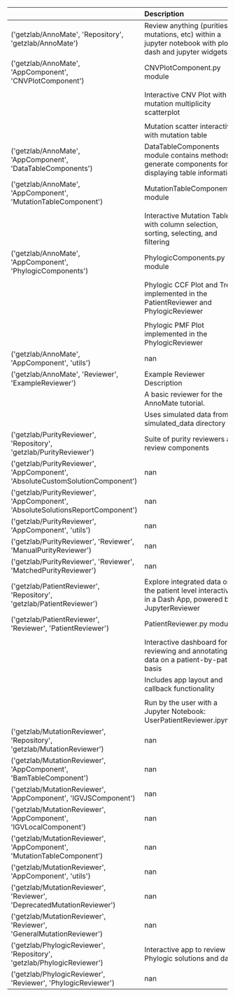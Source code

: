 |                                                                                | Description                                                                                               | url                                                                                                                    |
|:-------------------------------------------------------------------------------|:----------------------------------------------------------------------------------------------------------|:-----------------------------------------------------------------------------------------------------------------------|
| ('getzlab/AnnoMate', 'Repository', 'getzlab/AnnoMate')                         | Review anything (purities, mutations, etc) within a jupyter notebook with plotly dash and jupyter widgets | https://github.com/getzlab/AnnoMate                                                                                    |
| ('getzlab/AnnoMate', 'AppComponent', 'CNVPlotComponent')                       | CNVPlotComponent.py module                                                                                | https://github.com/getzlab/AnnoMate/blob/master/AnnoMate/AppComponents/CNVPlotComponent.py                             |
|                                                                                |                                                                                                           |                                                                                                                        |
|                                                                                | Interactive CNV Plot with mutation multiplicity scatterplot                                               |                                                                                                                        |
|                                                                                |                                                                                                           |                                                                                                                        |
|                                                                                | Mutation scatter interactive with mutation table                                                          |                                                                                                                        |
| ('getzlab/AnnoMate', 'AppComponent', 'DataTableComponents')                    | DataTableComponents module contains methods to generate components for displaying table information       | https://github.com/getzlab/AnnoMate/blob/master/AnnoMate/AppComponents/DataTableComponents.py                          |
| ('getzlab/AnnoMate', 'AppComponent', 'MutationTableComponent')                 | MutationTableComponent.py module                                                                          | https://github.com/getzlab/AnnoMate/blob/master/AnnoMate/AppComponents/MutationTableComponent.py                       |
|                                                                                |                                                                                                           |                                                                                                                        |
|                                                                                | Interactive Mutation Table with column selection, sorting, selecting, and filtering                       |                                                                                                                        |
| ('getzlab/AnnoMate', 'AppComponent', 'PhylogicComponents')                     | PhylogicComponents.py module                                                                              | https://github.com/getzlab/AnnoMate/blob/master/AnnoMate/AppComponents/PhylogicComponents.py                           |
|                                                                                |                                                                                                           |                                                                                                                        |
|                                                                                | Phylogic CCF Plot and Trees implemented in the PatientReviewer and PhylogicReviewer                       |                                                                                                                        |
|                                                                                |                                                                                                           |                                                                                                                        |
|                                                                                | Phylogic PMF Plot implemented in the PhylogicReviewer                                                     |                                                                                                                        |
| ('getzlab/AnnoMate', 'AppComponent', 'utils')                                  | nan                                                                                                       | https://github.com/getzlab/AnnoMate/blob/master/AnnoMate/AppComponents/utils.py                                        |
| ('getzlab/AnnoMate', 'Reviewer', 'ExampleReviewer')                            | Example Reviewer Description                                                                              | https://github.com/getzlab/AnnoMate/blob/master/AnnoMate/Reviewers/ExampleReviewer.py                                  |
|                                                                                | A basic reviewer for the AnnoMate tutorial.                                                               |                                                                                                                        |
|                                                                                | Uses simulated data from simulated_data directory                                                         |                                                                                                                        |
| ('getzlab/PurityReviewer', 'Repository', 'getzlab/PurityReviewer')             | Suite of purity reviewers and review components                                                           | https://github.com/getzlab/PurityReviewer                                                                              |
| ('getzlab/PurityReviewer', 'AppComponent', 'AbsoluteCustomSolutionComponent')  | nan                                                                                                       | https://github.com/getzlab/PurityReviewer/blob/master/PurityReviewer/AppComponents/AbsoluteCustomSolutionComponent.py  |
| ('getzlab/PurityReviewer', 'AppComponent', 'AbsoluteSolutionsReportComponent') | nan                                                                                                       | https://github.com/getzlab/PurityReviewer/blob/master/PurityReviewer/AppComponents/AbsoluteSolutionsReportComponent.py |
| ('getzlab/PurityReviewer', 'AppComponent', 'utils')                            | nan                                                                                                       | https://github.com/getzlab/PurityReviewer/blob/master/PurityReviewer/AppComponents/utils.py                            |
| ('getzlab/PurityReviewer', 'Reviewer', 'ManualPurityReviewer')                 | nan                                                                                                       | https://github.com/getzlab/PurityReviewer/blob/master/PurityReviewer/Reviewers/ManualPurityReviewer.py                 |
| ('getzlab/PurityReviewer', 'Reviewer', 'MatchedPurityReviewer')                | nan                                                                                                       | https://github.com/getzlab/PurityReviewer/blob/master/PurityReviewer/Reviewers/MatchedPurityReviewer.py                |
| ('getzlab/PatientReviewer', 'Repository', 'getzlab/PatientReviewer')           | Explore integrated data on the patient level interactively in a Dash App, powered by JupyterReviewer      | https://github.com/getzlab/PatientReviewer                                                                             |
| ('getzlab/PatientReviewer', 'Reviewer', 'PatientReviewer')                     | PatientReviewer.py module                                                                                 | https://github.com/getzlab/PatientReviewer/blob/master/PatientReviewer/Reviewers/PatientReviewer.py                    |
|                                                                                |                                                                                                           |                                                                                                                        |
|                                                                                | Interactive dashboard for reviewing and annotating data on a patient-by-patient basis                     |                                                                                                                        |
|                                                                                | Includes app layout and callback functionality                                                            |                                                                                                                        |
|                                                                                |                                                                                                           |                                                                                                                        |
|                                                                                | Run by the user with a Jupyter Notebook: UserPatientReviewer.ipynb                                        |                                                                                                                        |
| ('getzlab/MutationReviewer', 'Repository', 'getzlab/MutationReviewer')         | nan                                                                                                       | https://github.com/getzlab/MutationReviewer                                                                            |
| ('getzlab/MutationReviewer', 'AppComponent', 'BamTableComponent')              | nan                                                                                                       | https://github.com/getzlab/MutationReviewer/blob/master/MutationReviewer/AppComponents/BamTableComponent.py            |
| ('getzlab/MutationReviewer', 'AppComponent', 'IGVJSComponent')                 | nan                                                                                                       | https://github.com/getzlab/MutationReviewer/blob/master/MutationReviewer/AppComponents/IGVJSComponent.py               |
| ('getzlab/MutationReviewer', 'AppComponent', 'IGVLocalComponent')              | nan                                                                                                       | https://github.com/getzlab/MutationReviewer/blob/master/MutationReviewer/AppComponents/IGVLocalComponent.py            |
| ('getzlab/MutationReviewer', 'AppComponent', 'MutationTableComponent')         | nan                                                                                                       | https://github.com/getzlab/MutationReviewer/blob/master/MutationReviewer/AppComponents/MutationTableComponent.py       |
| ('getzlab/MutationReviewer', 'AppComponent', 'utils')                          | nan                                                                                                       | https://github.com/getzlab/MutationReviewer/blob/master/MutationReviewer/AppComponents/utils.py                        |
| ('getzlab/MutationReviewer', 'Reviewer', 'DeprecatedMutationReviewer')         | nan                                                                                                       | https://github.com/getzlab/MutationReviewer/blob/master/MutationReviewer/Reviewers/DeprecatedMutationReviewer.py       |
| ('getzlab/MutationReviewer', 'Reviewer', 'GeneralMutationReviewer')            | nan                                                                                                       | https://github.com/getzlab/MutationReviewer/blob/master/MutationReviewer/Reviewers/GeneralMutationReviewer.py          |
| ('getzlab/PhylogicReviewer', 'Repository', 'getzlab/PhylogicReviewer')         | Interactive app to review Phylogic solutions and data.                                                    | https://github.com/getzlab/PhylogicReviewer                                                                            |
| ('getzlab/PhylogicReviewer', 'Reviewer', 'PhylogicReviewer')                   | nan                                                                                                       | https://github.com/getzlab/PhylogicReviewer/blob/master/PhylogicReviewer/Reviewers/PhylogicReviewer.py                 |